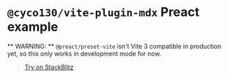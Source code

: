 # `@cyco130/vite-plugin-mdx` Preact example

** WARNING: ** `@preact/preset-vite` isn't Vite 3 compatible in production yet, so this only works in development mode for now.

> [Try on StackBlitz](https://stackblitz.com/github/cyco130/vite-plugin-mdx/tree/main/examples/preact)
